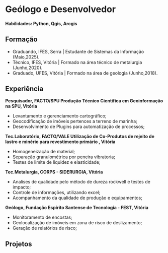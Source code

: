 # Geólogo e Desenvolvedor

#### Habilidades: Python, Qgis, Arcgis

## Formação
- Graduando, IFES, Serra | Estudante de Sistemas da Informação (Maio,2025).
- Técnico, IFES, Vitória | Formado na área técnico de metalurgia (Junho,2020).
- Graduado, UFES, Vitória | Formado na área de geologia (Junho,2018).

## Experiência
**Pesquisador, FACTO/SPU Produção Técnico Cientifica em Geoinformação na SPU, Vitória**
- Levantamento e gerenciamento cartográfico;
- Geocodificação de imóveis pertences a terreno de marinha;
- Desenvolvimento de Plugins para automatização de processos;

**Tec.Laboratório, FACTO/VALE Utilização de Co-Produtos de rejeito de lastro e minério para revestimento primário , Vitória**
- Homogeneização de material;
- Separação granulométrica por peneira vibratoria;
- Testes de limite de liquidez e elasticidade;

**Tec.Metalurgia, CORPS - SIDERURGIA, Vitória**
- Analises de qualidade pelo método de dureza rockwell e testes de impacto;
- Controle de informações, utilizando excel;
- Acompanhamento da qualidade de produção e equipamentos;

**Geólogo, Fundação Espírito Santense de Tecnologia - FEST, Vitória**
- Monitoramento de encostas;
- Geolocalização de imóveis em zona de risco de deslizamento;
- Geração de relatórios de risco;

## Projetos
